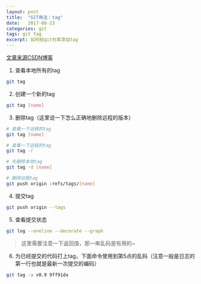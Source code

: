 ```yaml
---
layout: post
title:  "GIT用法：tag"
date:   2017-08-23
categories: git
tags: git tag
excerpt: 如何给git仓库添加tag
---
```


[文章来源CSDN博客](http://blog.csdn.net/u014520745/article/details/54613787)

1) 查看本地所有的tag
```bash
git tag
```

2) 创建一个新的tag
```bash
git tag [name]
```

3) 删除tag（这里说一下怎么正确地删除远程的版本）

```bash
# 查看一下远程的tag
git tag [name]
```

```bash
# 查看一下远程的tag
git tag -r
```

```bash
# 先删除本地tag
git tag -d [name]
```

```bash
# 删除远程tag
git push origin :refs/tags/[name]
```

4) 提交tag
```bash
git push origin --tags
```

5) 查看提交状态
```bash
git log --oneline --decorate --graph
```

>这里需要注意一下返回值，那一串乱码是有用的~ 

6) 为已经提交的代码打上tag，下面命令使用到第5点的乱码（注意一般是日志的第一行也就是最新一次提交的编码）
```bash
git tag -a v0.9 9ff91da
```